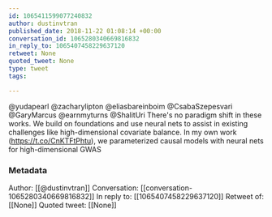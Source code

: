 ```yaml
---
id: 1065411599077240832
author: dustinvtran
published_date: 2018-11-22 01:08:14 +00:00
conversation_id: 1065280340669816832
in_reply_to: 1065407458229637120
retweet: None
quoted_tweet: None
type: tweet
tags:

---
```


@yudapearl @zacharylipton @eliasbareinboim @CsabaSzepesvari @GaryMarcus @earnmyturns @ShalitUri There's no paradigm shift in these works. We build on foundations and use neural nets to assist in existing challenges like high-dimensional covariate balance. In my own work (https://t.co/CnKTFtPhtu), we parameterized causal models with neural nets for high-dimensional GWAS

### Metadata

Author: [[@dustinvtran]]
Conversation: [[conversation-1065280340669816832]]
In reply to: [[1065407458229637120]]
Retweet of: [[None]]
Quoted tweet: [[None]]
